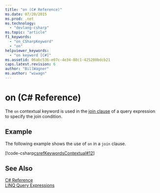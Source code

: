 ```yaml
---
title: "on (C# Reference)"
ms.date: 07/20/2015
ms.prod: .net
ms.technology: 
  - "devlang-csharp"
ms.topic: "article"
f1_keywords: 
  - "on_CSharpKeyword"
  - "on"
helpviewer_keywords: 
  - "on keyword [C#]"
ms.assetid: 06abc536-e07c-4e34-88c1-425208bdcb21
caps.latest.revision: 6
author: "BillWagner"
ms.author: "wiwagn"
---
```

# on (C# Reference)
The `on` contextual keyword is used in the [join clause](../../../csharp/language-reference/keywords/join-clause.md) of a query expression to specify the join condition.  
  
## Example  
 The following example shows the use of `on` in a `join` clause.  
  
 [!code-csharp[csrefKeywordsContextual#12](../../../csharp/language-reference/keywords/codesnippet/CSharp/on_1.cs)]  
  
## See Also  
 [C# Reference](../../../csharp/language-reference/index.md)   
 [LINQ Query Expressions](../../../csharp/programming-guide/linq-query-expressions/index.md)
